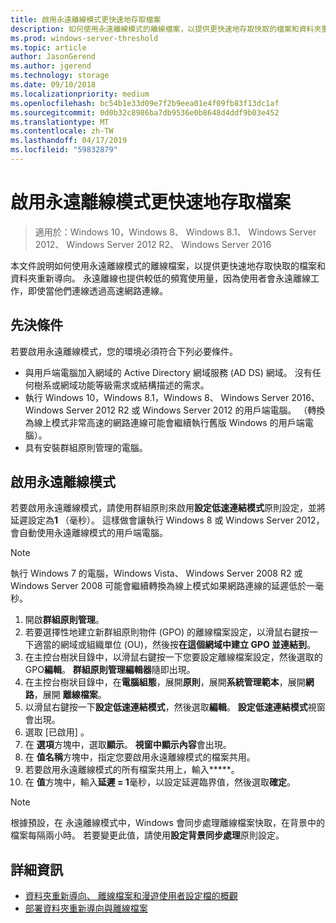 ```yaml
---
title: 啟用永遠離線模式更快速地存取檔案
description: 如何使用永遠離線模式的離線檔案，以提供更快速地存取快取的檔案和資料夾重新導向。
ms.prod: windows-server-threshold
ms.topic: article
author: JasonGerend
ms.author: jgerend
ms.technology: storage
ms.date: 09/10/2018
ms.localizationpriority: medium
ms.openlocfilehash: bc54b1e33d09e7f2b9eea01e4f09fb83f13dc1af
ms.sourcegitcommit: 0d0b32c8986ba7db9536e0b8648d4ddf9b03e452
ms.translationtype: MT
ms.contentlocale: zh-TW
ms.lasthandoff: 04/17/2019
ms.locfileid: "59832879"
---
```

# <a name="enable-always-offline-mode-for-faster-access-to-files"></a>啟用永遠離線模式更快速地存取檔案

>適用於：Windows 10，Windows 8、 Windows 8.1、 Windows Server 2012、 Windows Server 2012 R2、 Windows Server 2016

本文件說明如何使用永遠離線模式的離線檔案，以提供更快速地存取快取的檔案和資料夾重新導向。 永遠離線也提供較低的頻寬使用量，因為使用者會永遠離線工作，即使當他們連線透過高速網路連線。

## <a name="prerequisites"></a>先決條件

若要啟用永遠離線模式，您的環境必須符合下列必要條件。

- 與用戶端電腦加入網域的 Active Directory 網域服務 (AD DS) 網域。 沒有任何樹系或網域功能等級需求或結構描述的需求。
- 執行 Windows 10，Windows 8.1，Windows 8、 Windows Server 2016、 Windows Server 2012 R2 或 Windows Server 2012 的用戶端電腦。 （轉換為線上模式非常高速的網路連線可能會繼續執行舊版 Windows 的用戶端電腦）。
- 具有安裝群組原則管理的電腦。

## <a name="enable-always-offline-mode"></a>啟用永遠離線模式

若要啟用永遠離線模式，請使用群組原則來啟用**設定低速連結模式**原則設定，並將延遲設定為**1** （毫秒）。 這樣做會讓執行 Windows 8 或 Windows Server 2012，會自動使用永遠離線模式的用戶端電腦。

>[!NOTE]
>執行 Windows 7 的電腦，Windows Vista、 Windows Server 2008 R2 或 Windows Server 2008 可能會繼續轉換為線上模式如果網路連線的延遲低於一毫秒。

1. 開啟**群組原則管理**。
2. 若要選擇性地建立新群組原則物件 (GPO) 的離線檔案設定，以滑鼠右鍵按一下適當的網域或組織單位 (OU)，然後按**在這個網域中建立 GPO 並連結到**。
3. 在主控台樹狀目錄中，以滑鼠右鍵按一下您要設定離線檔案設定，然後選取的 GPO**編輯**。 **群組原則管理編輯器**隨即出現。
4. 在主控台樹狀目錄中，在**電腦組態**，展開**原則**，展開**系統管理範本**，展開**網路**，展開 **離線檔案**。
5. 以滑鼠右鍵按一下**設定低速連結模式**，然後選取**編輯**。 **設定低速連結模式**視窗會出現。
6. 選取 [已啟用] 。
7. 在 **選項**方塊中，選取**顯示**。 **視窗中顯示內容**會出現。
8. 在 **值名稱**方塊中，指定您要啟用永遠離線模式的檔案共用。
9. 若要啟用永遠離線模式的所有檔案共用上，輸入**\***。
10. 在 **值**方塊中，輸入**延遲 = 1**毫秒，以設定延遲臨界值，然後選取**確定**。

>[!NOTE]
>根據預設，在 永遠離線模式中，Windows 會同步處理離線檔案快取，在背景中的檔案每隔兩小時。 若要變更此值，請使用**設定背景同步處理**原則設定。

## <a name="more-information"></a>詳細資訊

* [資料夾重新導向、 離線檔案和漫遊使用者設定檔的概觀](folder-redirection-rup-overview.md)
* [部署資料夾重新導向與離線檔案](deploy-folder-redirection.md)